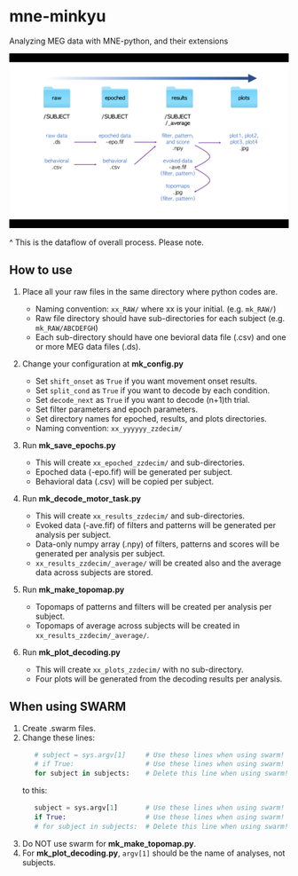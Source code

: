 # mne-minkyu
Analyzing MEG data with MNE-python, and their extensions

![dataflow](screenshot.png)

^ This is the dataflow of overall process. Please note.

## How to use

1. Place all your raw files in the same directory where python codes are.
    * Naming convention: `xx_RAW/` where xx is your initial. (e.g. `mk_RAW/`)
    * Raw file directory should have sub-directories for each subject (e.g. `mk_RAW/ABCDEFGH`)
    * Each sub-directory should have one bevioral data file (.csv) and one or more MEG data files (.ds).

2. Change your configuration at __mk_config.py__
    * Set `shift_onset` as `True` if you want movement onset results.
    * Set `split_cond` as `True` if you want to decode by each condition.
    * Set `decode_next` as `True` if you want to decode (n+1)th trial.
    * Set filter parameters and epoch parameters.
    * Set directory names for epoched, results, and plots directories.
    * Naming convention: `xx_yyyyyy_zzdecim/`

3. Run __mk_save_epochs.py__
    * This will create `xx_epoched_zzdecim/` and sub-directories.
    * Epoched data (-epo.fif) will be generated per subject.
    * Behavioral data (.csv) will be copied per subject.
    
4. Run __mk_decode_motor_task.py__
    * This will create `xx_results_zzdecim/` and sub-directories.
    * Evoked data (-ave.fif) of filters and patterns will be generated per analysis per subject.
    * Data-only numpy array (.npy) of filters, patterns and scores will be generated per analysis per subject.
    * `xx_results_zzdecim/_average/` will be created also and the average data across subjects are stored.

5. Run __mk_make_topomap.py__
    * Topomaps of patterns and filters will be created per analysis per subject.
    * Topomaps of average across subjects will be created in `xx_results_zzdecim/_average/`.

6. Run __mk_plot_decoding.py__
    * This will create `xx_plots_zzdecim/` with no sub-directory.
    * Four plots will be generated from the decoding results per analysis.


## When using SWARM
1. Create .swarm files.
2. Change these lines:
    ```python
       # subject = sys.argv[1]     # Use these lines when using swarm!
       # if True:                  # Use these lines when using swarm!
       for subject in subjects:    # Delete this line when using swarm!
    ```
    to this:
    ```python
       subject = sys.argv[1]       # Use these lines when using swarm!
       if True:                    # Use these lines when using swarm!
       # for subject in subjects:  # Delete this line when using swarm!
    ```
3. Do NOT use swarm for __mk_make_topomap.py__.
4. For __mk_plot_decoding.py__, `argv[1]` should be the name of analyses, not subjects.
